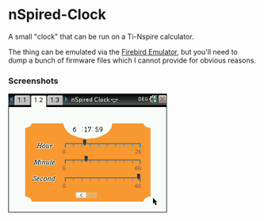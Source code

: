 # nSpired-Clock
A small "clock" that can be run on a Ti-Nspire calculator.

The thing can be emulated via the [Firebird Emulator](https://github.com/nspire-emus/firebird), but you'll need to dump a bunch of firmware files which I cannot provide for obvious reasons.

### Screenshots

![Demo](./demo.gif)
